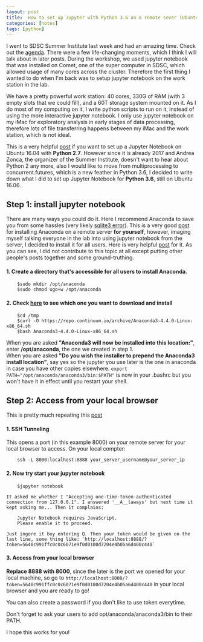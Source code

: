 ```yaml
---
layout: post
title:  How to set up Jupyter with Python 3.6 on a remote sever (Ubuntu 16.04)
categories: [notes]
tags: [python]
---
```


I went to SDSC Summer Institute last week and had an amazing time. Check out the [agenda](http://si17.sdsc.edu/agenda/). There were a few life-changing moments, which I think I will talk about in later posts. During the workshop, we used jupyter notebook that was installed on Comet, one of the super computer in SDSC, which allowed usage of many cores across the cluster. Therefore the first thing I wanted to do when I'm back was to setup jupyter notebook on the work station in the lab.  


We have a pretty powerful work station: 40 cores, 330G of RAM (with 3 empty slots that we could fill), and a 60T storage system mounted on it. As I do most of my computing on it, I write python scripts to run on it, instead of using the more interactive jupyter notebook. I only use jupyter notebook on my iMac for exploratory analysis in early stages of data processing, therefore lots of file transferring happens between my iMac and the work station, which is not ideal.

This is a very helpful [post](https://www.digitalocean.com/community/tutorials/how-to-set-up-a-jupyter-notebook-to-run-ipython-on-ubuntu-16-04) if you want to set up a Jupyter Notebook on Ubuntu 16.04 with __Python 2.7__. However since it is already 2017 and Andrea Zonca, the organizer of the Summer Institute, doesn't want to hear about Python 2 any more, also I would like to move from multiprocessing to concurrent.futures, which is a new feather in Python 3.6, I decided to write down what I did to set up Jupyter Notebook for __Python 3.6__, still on Ubuntu 16.06.   

## Step 1: install jupyter notebook

There are many ways you could do it. Here I recommend Anaconda to save you from some hassles (very likely [sqlite3 error](https://stackoverflow.com/questions/42766063/python3-6-import-sqlite3-error)). This is a very good [post](https://www.digitalocean.com/community/tutorials/how-to-install-the-anaconda-python-distribution-on-ubuntu-16-04) for installing Anaconda on a remote server __for yourself__, however, imaging myself talking everyone in the lab into using jupyter notebook from the server, I decided to install it for all users. Here is very helpful [post](https://stackoverflow.com/questions/27263620/how-to-install-anaconda-python-for-all-users) for it. As you can see, I did not contribute to this topic at all except putting other people's posts together and some ground-truthing.

#### 1. Create a directory that's accessible for all users to install Anaconda.

		$sudo mkdir /opt/anaconda 
		$sudo chmod ugo+w /opt/anaconda  

#### 2. Check [here](https://repo.continuum.io/archive/) to see which one you want to download and install
		$cd /tmp
		$curl -O https://repo.continuum.io/archive/Anaconda3-4.4.0-Linux-x86_64.sh
		$bash Anaconda3-4.4.0-Linux-x86_64.sh
When you are asked __"Anaconda3 will now be installed into this location:"__, enter __/opt/anaconda__, the one we created in step 1.  
When you are asked __"Do you wish the installer to prepend the Anaconda3 install location"__, say yes so the jupyter you use later is the one in anaconda in case you have other copies elsewhere. `export PATH="/opt/anaconda/anaconda3/bin:$PATH"` is now in your .bashrc but you won't have it in effect until you restart your shell.  

## Step 2: Access from your local browser 
This is pretty much repeating this [post](https://www.digitalocean.com/community/tutorials/how-to-set-up-a-jupyter-notebook-to-run-ipython-on-ubuntu-16-04)  

#### 1. SSH Tunneling  
This opens a port (in this example 8000) on your remote server for your local browser to access. On your local compter:
  
		ssh -L 8000:localhost:8888 your_server_username@your_server_ip
#### 2. Now try start your jupyter notebook  

		$jupyter notebook  

	It asked me whether I "Accepting one-time-token-authenticated connection from 127.0.0.1". I answered '__A__laways' but next time it kept asking me... Then it complains:

		Jupyter Notebook requires JavaScript.
   		Please enable it to proceed.  

	Just ingore it buy entering Q. Then your token would be given on the last line, some thing like: `http://localhost:8888/?token=5640c991ffc0c0c6071e9f0d0100d7204e4b05a6d400c440`

#### 3. Access from your local browser  
__Replace 8888 with 8000__, since the later is the port we opened for your local machine, so go to `http://localhost:8000/?token=5640c991ffc0c0c6071e9f0d0100d7204e4b05a6d400c440` in your local browser and you are ready to go!

You can also create a password if you don't like to use token everytime. 

Don't forget to ask your users to add opt/anaconda/anaconda3/bin to their PATH.

I hope this works for you!



